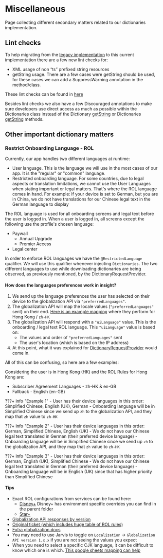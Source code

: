 # Miscellaneous

Page collecting different secondary matters related to our dictionaries implementation.

## Lint checks

To help migrating from the [legacy implementation](legacy-dictionaries.md) to this current implementation there are a few new lint checks for:

- XML usage of non “ts” prefixed string resources
- getString usage. There are a few cases were getString should be used, for these cases we can add a SuppressWarning annotation in the method/class.

These lint checks can be found in [here](https://github.bamtech.co/Android/Dmgz/tree/dab468f55ae77714caad3a88a52b92cc6a96e769/lint-checks/src/main/kotlin/com/bamtechmedia/dominguez/lint/dictionaries)

Besides lint checks we also have a few Discouraged annotations to make sure developers use direct access as much as possible within the Dictionaries class instead of the Dictionary [getString](https://github.bamtech.co/Android/Dmgz/blob/dab468f55ae77714caad3a88a52b92cc6a96e769/features/dictionariesApi/src/main/java/com/bamtechmedia/dominguez/dictionaries/Dictionaries.kt#L18) or Dictionaries [getString](https://github.bamtech.co/Android/Dmgz/blob/dab468f55ae77714caad3a88a52b92cc6a96e769/features/dictionariesApi/src/main/java/com/bamtechmedia/dominguez/dictionaries/Dictionaries.kt#L49) methods.

## Other important dictionary matters

### Restrict Onboarding Language - ROL

Currently, our app handles two different languages at runtime:

- User language. This is the language we will use in the most cases of our app. It is the "regular" or "common" language.
- Restricted onboarding language. For some countries, due to legal aspects or translation limitations, we cannot use the User Languages when stating important or legal matters. That's where the ROL language comes in hand. For example: If your device is set to German, but you are in China, we do not have translations for our Chinese legal text in the German language to display

The ROL language is used for all onboarding screens and legal text before the user is logged in. When a user is logged in, all screens except the following use the profile's chosen language:

- Paywall
    - Annual Upgrade
    - Premier Access
- Legal center

In order to enforce ROL languages we have the `@RestrictedLanguage` qualifier. We will use this qualifier whenever injecting `Dictionaries`.
The two different languages to use while downloading dictionaries are being observed, as previously mentioned, by the DictionaryRequestProvider.

#### How does the languages preferences work in insight?

1. We send up the language preferences the user has selected on their device to the globalization API via `"preferredLanguages"`.
2. The globalization API will map the locale values (`"preferredLanguages"` sent) on their end. [Here is an example mapping](https://jira.disneystreaming.com/browse/PUSREQ-259) where they perform for Hong Kong / `zh-HK`
3. The globalization API will respond with a `"uiLanguage"` value. This is the onboarding / legal text ROL language. This `"uiLanguage"` value is based on:
    - The values and order of `"preferredLanguages"` sent
    - The user's location (which is based on the IP address)
4. At this point, what it was explained for [DictionaryRequestProvider](dictionaries-implementation.md#dictionaryrequestprovider) would come in.

All of this can be confusing, so here are a few examples:

Considering the user is in Hong Kong (HK) and the ROL Rules for Hong Kong are:

- Subscriber Agreement Languages - zh-HK & en-GB
- Fallback - English (en-GB)

???+ info "Example 1"
    - User has their device languages in this order: Simplified Chinese, English (UK), German
    - Onboarding language will be in Simplified Chinese since we send up `zh` to the globalization API, and they map that `zh` value to `zh-HK`

???+ info "Example 2"
    - User has their device languages in this order: German, Simplified Chinese, English (UK)
    - We do not have our Chinese legal text translated in German (their preferred device language)
    - Onboarding language will be in Simplified Chinese since we send up `zh` to the globalization API, and they map that `zh` value to `zh-HK`

???+ info "Example 3"
    - User has their device languages in this order: German, English (UK), Simplified Chinese
    - We do not have our Chinese legal text translated in German (their preferred device language)
    - Onboarding language will be in English (UK) since that has higher priority than Simplified Chinese

#### Tips

- Exact ROL configurations from services can be found here:
    - [Disney+](https://github.bamtech.co/userservices/service-resources/blob/master/resources/instances/global/disney/language-preferences/language-preferences.json) Disney+ has environment specific overrides you can find in the parent folder
    - [Star+](https://github.bamtech.co/userservices/service-resources/blob/master/resources/instances/global/star/language-preferences/language-preferences.json)
- [Globalization API responses by version](https://github.bamtech.co/userservices/service-resources/tree/master/resources/instances/global/disney/globalization)
- [Original ticket (which includes huge table of ROL rules)](https://jira.disneystreaming.com/browse/DMGZAND-5830)
- [Extra globalization docs](https://github.bamtech.co/pages/fed-solutions/documentation/globalization/globalization-settings.html#globalization-settings)
- You may need to use Jarvis to toggle on `Localization` -> `Globalization API version 1.x.x` if you are not seeing the values you expect
- When you need to select a specific CJK language, it can be difficult to know which one is which. [This google sheets mapping can help](https://docs.google.com/spreadsheets/d/1BhMznnAoW1ABZM-t3gDbKgE27Q9KEQ2IXoA3hyZ4t0o/edit?usp=sharing)
